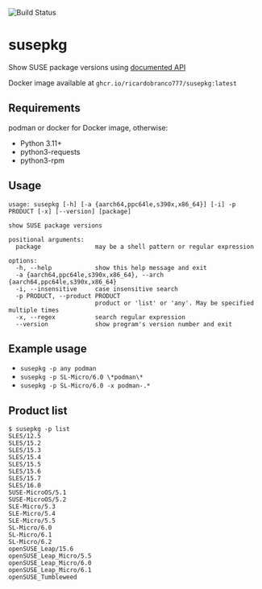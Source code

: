 ![Build Status](https://github.com/ricardobranco777/susepkg/actions/workflows/ci.yml/badge.svg)

# susepkg

Show SUSE package versions using [documented API](https://scc.suse.com/api/package_search/v4/documentation)

Docker image available at `ghcr.io/ricardobranco777/susepkg:latest`

## Requirements

podman or docker for Docker image, otherwise:

- Python 3.11+
- python3-requests
- python3-rpm

## Usage

```
usage: susepkg [-h] [-a {aarch64,ppc64le,s390x,x86_64}] [-i] -p PRODUCT [-x] [--version] [package]

show SUSE package versions

positional arguments:
  package               may be a shell pattern or regular expression

options:
  -h, --help            show this help message and exit
  -a {aarch64,ppc64le,s390x,x86_64}, --arch {aarch64,ppc64le,s390x,x86_64}
  -i, --insensitive     case insensitive search
  -p PRODUCT, --product PRODUCT
                        product or 'list' or 'any'. May be specified multiple times
  -x, --regex           search regular expression
  --version             show program's version number and exit
```

## Example usage

- `susepkg -p any podman`
- `susepkg -p SL-Micro/6.0 \*podman\*`
- `susepkg -p SL-Micro/6.0 -x podman-.*`

## Product list

```
$ susepkg -p list
SLES/12.5
SLES/15.2
SLES/15.3
SLES/15.4
SLES/15.5
SLES/15.6
SLES/15.7
SLES/16.0
SUSE-MicroOS/5.1
SUSE-MicroOS/5.2
SLE-Micro/5.3
SLE-Micro/5.4
SLE-Micro/5.5
SL-Micro/6.0
SL-Micro/6.1
SL-Micro/6.2
openSUSE_Leap/15.6
openSUSE_Leap_Micro/5.5
openSUSE_Leap_Micro/6.0
openSUSE_Leap_Micro/6.1
openSUSE_Tumbleweed
```
